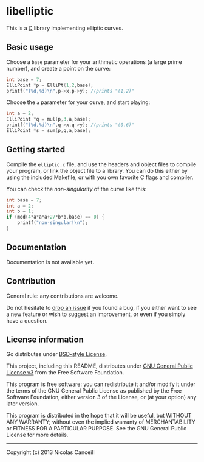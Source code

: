 # libelliptic

This is a [C](http://www.open-std.org/jtc1/sc22/wg14/) library implementing elliptic curves.

## Basic usage

Choose a `base` parameter for your arithmetic operations (a large prime number), and create a point on the curve:

````c
int base = 7;
ElliPoint *p = ElliPt(1,2,base);
printf("(%d,%d)\n",p->x,p->y); //prints "(1,2)"
````

Choose the `a` parameter for your curve, and start playing:

````c
int a = 2;
ElliPoint *q = mul(p,3,a,base);
printf("(%d,%d)\n",q->x,q->y); //prints "(0,6)"
ElliPoint *s = sum(p,q,a,base);
````

## Getting started

Compile the `elliptic.c` file, and use the headers and object files to compile your program, or link the object file to a library. You can do this either by using the included Makefile, or with you own favorite C flags and compiler.

You can check the _non-singularity_ of the curve like this:

````c
int base = 7;
int a = 2;
int b = 1;
if (mod(4*a*a*a+27*b*b,base) == 0) {
	printf("non-singular!\n");
}
````

## Documentation

Documentation is not available yet.

## Contribution

General rule: any contributions are welcome.

Do not hesitate to [drop an issue](https://github.com/ncanceill/libelliptic/issues/new) if you found a bug, if you either want to see a new feature or wish to suggest an improvement, or even if you simply have a question.

## License information

Go distributes under [BSD-style License](http://golang.org/LICENSE).

This project, including this README, distributes under [GNU General Public License v3](https://github.com/ncanceill/libelliptic/blob/master/LICENSE.md) from the Free Software Foundation.

This program is free software: you can redistribute it and/or modify it under the terms of the GNU General Public License as published by the Free Software Foundation, either version 3 of the License, or (at your option) any later version.

This program is distributed in the hope that it will be useful, but WITHOUT ANY WARRANTY; without even the implied warranty of MERCHANTABILITY or FITNESS FOR A PARTICULAR PURPOSE.  See the GNU General Public License for more details.

***

Copyright (c) 2013 Nicolas Canceill

